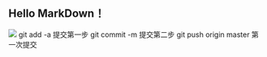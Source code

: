 ## Hello MarkDown！
![](https://qgt-style.oss-cn-hangzhou.aliyuncs.com/newcoursep4/g1/g1-2-2/tenor.gif)
git add -a 提交第一步
git commit -m 提交第二步
git push origin master 第一次提交
